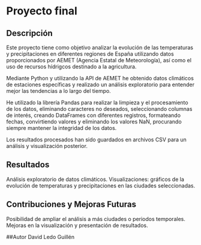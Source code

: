 # Proyecto final

## Descripción
Este proyecto tiene como objetivo analizar la evolución de las temperaturas y precipitaciones en diferentes regiones de España utilizando datos proporcionados por AEMET (Agencia Estatal de Meteorología), así como el uso de recursos hídrigcos destinado a la agricultura. 

Mediante Python y utilizando la API de AEMET he obtenido datos climáticos de estaciones específicas y realizado un análisis exploratorio para entender mejor las tendencias a lo largo del tiempo.

He utilizado la librería Pandas para realizar la limpieza y el procesamiento de los datos, eliminando caracteres no deseados, seleccionando columnas de interés, creando DataFrames con diferentes registros, formateando fechas, convirtiendo valores y eliminando los valores NaN, procurando siempre mantener la integridad de los datos.

Los resultados procesados han sido guardados en archivos CSV para un análisis y visualización posterior.

## Resultados
Análisis exploratorio de datos climáticos.
Visualizaciones: gráficos de la evolución de temperaturas y precipitaciones en las ciudades seleccionadas.

## Contribuciones y Mejoras Futuras
Posibilidad de ampliar el análisis a más ciudades o periodos temporales.
Mejoras en la visualización y presentación de resultados.

##Autor
David Ledo Guillén
